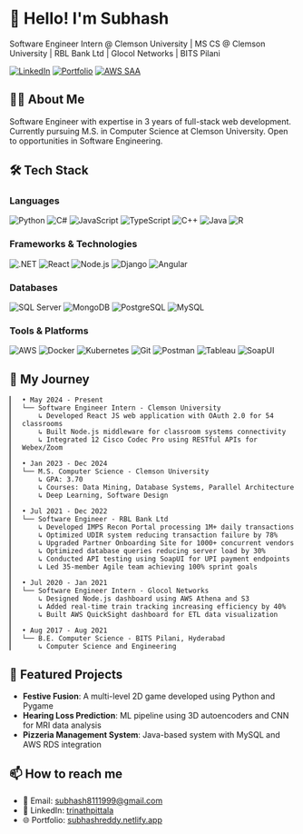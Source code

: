 # 👋 Hello! I'm Subhash

Software Engineer Intern @ Clemson University | MS CS @ Clemson University | RBL Bank Ltd | Glocol Networks | BITS Pilani

[![LinkedIn](https://img.shields.io/badge/LinkedIn-0077B5?style=for-the-badge&logo=linkedin&logoColor=white)](https://linkedin.com/in/trinathpittala/)
[![Portfolio](https://img.shields.io/badge/Portfolio-000000?style=for-the-badge&logo=About.me&logoColor=white)](https://subhashreddy.netlify.app/)
[![AWS SAA](https://img.shields.io/badge/AWS_Solutions_Architect_Associate-232F3E?style=for-the-badge&logo=amazon-aws&logoColor=white)](https://cp.certmetrics.com/amazon/en/public/verify/credential/22c4e7f0f677493f8d08e49eb2c58e6f)

## 👨‍💻 About Me
Software Engineer with expertise in 3 years of full-stack web development. Currently pursuing M.S. in Computer Science at Clemson University. Open to opportunities in Software Engineering.

## 🛠️ Tech Stack
### Languages
![Python](https://img.shields.io/badge/Python-3776AB?style=flat-square&logo=python&logoColor=white)
![C#](https://img.shields.io/badge/C%23-239120?style=flat-square&logo=c-sharp&logoColor=white)
![JavaScript](https://img.shields.io/badge/JavaScript-F7DF1E?style=flat-square&logo=javascript&logoColor=black)
![TypeScript](https://img.shields.io/badge/TypeScript-007ACC?style=flat-square&logo=typescript&logoColor=white)
![C++](https://img.shields.io/badge/C%2B%2B-00599C?style=flat-square&logo=c%2B%2B&logoColor=white)
![Java](https://img.shields.io/badge/Java-ED8B00?style=flat-square&logo=java&logoColor=white)
![R](https://img.shields.io/badge/R-276DC3?style=flat-square&logo=r&logoColor=white)

### Frameworks & Technologies
![.NET](https://img.shields.io/badge/.NET-512BD4?style=flat-square&logo=dotnet&logoColor=white)
![React](https://img.shields.io/badge/React-20232A?style=flat-square&logo=react&logoColor=61DAFB)
![Node.js](https://img.shields.io/badge/Node.js-339933?style=flat-square&logo=nodedotjs&logoColor=white)
![Django](https://img.shields.io/badge/Django-092E20?style=flat-square&logo=django&logoColor=white)
![Angular](https://img.shields.io/badge/Angular-DD0031?style=flat-square&logo=angular&logoColor=white)

### Databases
![SQL Server](https://img.shields.io/badge/SQL_Server-CC2927?style=flat-square&logo=microsoft-sql-server&logoColor=white)
![MongoDB](https://img.shields.io/badge/MongoDB-4EA94B?style=flat-square&logo=mongodb&logoColor=white)
![PostgreSQL](https://img.shields.io/badge/PostgreSQL-316192?style=flat-square&logo=postgresql&logoColor=white)
![MySQL](https://img.shields.io/badge/MySQL-005C84?style=flat-square&logo=mysql&logoColor=white)

### Tools & Platforms
![AWS](https://img.shields.io/badge/AWS-232F3E?style=flat-square&logo=amazon-aws&logoColor=white)
![Docker](https://img.shields.io/badge/Docker-2496ED?style=flat-square&logo=docker&logoColor=white)
![Kubernetes](https://img.shields.io/badge/Kubernetes-326CE5?style=flat-square&logo=kubernetes&logoColor=white)
![Git](https://img.shields.io/badge/Git-F05032?style=flat-square&logo=git&logoColor=white)
![Postman](https://img.shields.io/badge/Postman-FF6C37?style=flat-square&logo=postman&logoColor=white)
![Tableau](https://img.shields.io/badge/Tableau-E97627?style=flat-square&logo=tableau&logoColor=white)
![SoapUI](https://img.shields.io/badge/SoapUI-003A6E?style=flat-square&logo=soapui&logoColor=white)

## 🚀 My Journey

<div align="left">
  <div style="border-left: 2px solid #555; padding-left: 20px;">
    
    • May 2024 - Present
    └── Software Engineer Intern - Clemson University
        ↳ Developed React JS web application with OAuth 2.0 for 54 classrooms
        ↳ Built Node.js middleware for classroom systems connectivity
        ↳ Integrated 12 Cisco Codec Pro using RESTful APIs for Webex/Zoom
    
    • Jan 2023 - Dec 2024
    └── M.S. Computer Science - Clemson University
        ↳ GPA: 3.70
        ↳ Courses: Data Mining, Database Systems, Parallel Architecture
        ↳ Deep Learning, Software Design
    
    • Jul 2021 - Dec 2022
    └── Software Engineer - RBL Bank Ltd
        ↳ Developed IMPS Recon Portal processing 1M+ daily transactions
        ↳ Optimized UDIR system reducing transaction failure by 78%
        ↳ Upgraded Partner Onboarding Site for 1000+ concurrent vendors
        ↳ Optimized database queries reducing server load by 30%
        ↳ Conducted API testing using SoapUI for UPI payment endpoints
        ↳ Led 35-member Agile team achieving 100% sprint goals
    
    • Jul 2020 - Jan 2021
    └── Software Engineer Intern - Glocol Networks
        ↳ Designed Node.js dashboard using AWS Athena and S3
        ↳ Added real-time train tracking increasing efficiency by 40%
        ↳ Built AWS QuickSight dashboard for ETL data visualization
    
    • Aug 2017 - Aug 2021
    └── B.E. Computer Science - BITS Pilani, Hyderabad
        ↳ Computer Science and Engineering
    
</div>
</div>

## 🌟 Featured Projects
- **Festive Fusion**: A multi-level 2D game developed using Python and Pygame
- **Hearing Loss Prediction**: ML pipeline using 3D autoencoders and CNN for MRI data analysis
- **Pizzeria Management System**: Java-based system with MySQL and AWS RDS integration

## 📫 How to reach me
- 📧 Email: subhash8111999@gmail.com
- 💼 LinkedIn: [trinathpittala](https://linkedin.com/in/trinathpittala/)
- 🌐 Portfolio: [subhashreddy.netlify.app](https://subhashreddy.netlify.app/)
